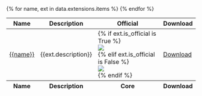 <table role="grid">
  <thead>
    <tr>
      <th scope="col">Name</th>
      <th scope="col">Description</th>
      <th scope="col">Official</th>
      <th scope="col">Download</th>
    </tr>
  </thead>
  <tbody>
  {% for name, ext in data.extensions.items %}
    <tr>
      <td scope="row"><a href="{{ext.doc_url}}">{{name}}<a></td>
      <td scope="row">{{ext.description}}</td>
      <td scope="row">
      {% if ext.is_official is True %}
        <div class="pos">
            <img src="{% static 'svg/check.svg' %}">
        </div>
        {% elif ext.is_official is False %}
        <div class="neg">
            <img src="{% static 'svg/x.svg' %}">
        </div>
        {% endif %}
      </td>
      <td scope="row">
         <a href="#" onclick="download_file('{{ext.download_url}}')" role="button">Download</a>
      </td>
    </tr>
  {% endfor %}
  </tbody>
  <tfoot>
    <tr>
      <th scope="col">Name</th>
      <th scope="col">Description</th>
      <th scope="col">Core</th>
      <th scope="col">Download</th>
    </tr>
  </tfoot>
</table>

